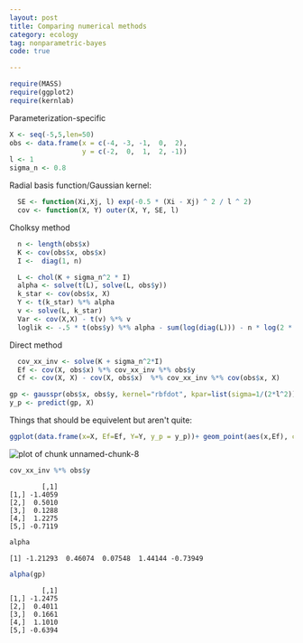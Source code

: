 ```yaml
---
layout: post
title: Comparing numerical methods
category: ecology
tag: nonparametric-bayes
code: true

---
```





```r
require(MASS)
require(ggplot2)
require(kernlab)
```


Parameterization-specific



```r
X <- seq(-5,5,len=50)
obs <- data.frame(x = c(-4, -3, -1,  0,  2),
                  y = c(-2,  0,  1,  2, -1))
l <- 1
sigma_n <- 0.8
```



Radial basis function/Gaussian kernel:


```r
  SE <- function(Xi,Xj, l) exp(-0.5 * (Xi - Xj) ^ 2 / l ^ 2)
  cov <- function(X, Y) outer(X, Y, SE, l) 
```


  
Cholksy method
  

```r
  n <- length(obs$x)
  K <- cov(obs$x, obs$x)
  I <-  diag(1, n)

  L <- chol(K + sigma_n^2 * I)
  alpha <- solve(t(L), solve(L, obs$y))
  k_star <- cov(obs$x, X)
  Y <- t(k_star) %*% alpha
  v <- solve(L, k_star)
  Var <- cov(X,X) - t(v) %*% v
  loglik <- -.5 * t(obs$y) %*% alpha - sum(log(diag(L))) - n * log(2 * pi) / 2
```

  
Direct method 

```r
  cov_xx_inv <- solve(K + sigma_n^2*I)
  Ef <- cov(X, obs$x) %*% cov_xx_inv %*% obs$y
  Cf <- cov(X, X) - cov(X, obs$x)  %*% cov_xx_inv %*% cov(obs$x, X)
```



```r
gp <- gausspr(obs$x, obs$y, kernel="rbfdot", kpar=list(sigma=1/(2*l^2)), fit=FALSE, scaled=FALSE, var=0.8)
y_p <- predict(gp, X)
```


Things that should be equivelent but aren't quite:


```r
ggplot(data.frame(x=X, Ef=Ef, Y=Y, y_p = y_p))+ geom_point(aes(x,Ef), col='red') + geom_point(aes(x,Y)) + geom_line(aes(x,y_p))
```

![plot of chunk unnamed-chunk-8](http://farm9.staticflickr.com/8391/8589945615_b107599da4_o.png)




```r
cov_xx_inv %*% obs$y
```

```
        [,1]
[1,] -1.4059
[2,]  0.5010
[3,]  0.1288
[4,]  1.2275
[5,] -0.7119
```

```r
alpha
```

```
[1] -1.21293  0.46074  0.07548  1.44144 -0.73949
```

```r
alpha(gp)
```

```
        [,1]
[1,] -1.2475
[2,]  0.4011
[3,]  0.1661
[4,]  1.1010
[5,] -0.6394
```




